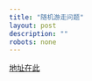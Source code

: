 ```yaml
---
title: "随机游走问题"
layout: post
description: ""
robots: none
---
```


[地址在此](https://github.com/StupidCodeGenerator/CodeDiary)
